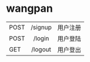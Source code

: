 # wangpan

|       |           |          |
| ----- | :-------: | -------- |
| POST  |   /signup | 用户注册 |
| POST  |  /login   | 用户登陆 |
| GET   |  /logout  | 用户登出 |
